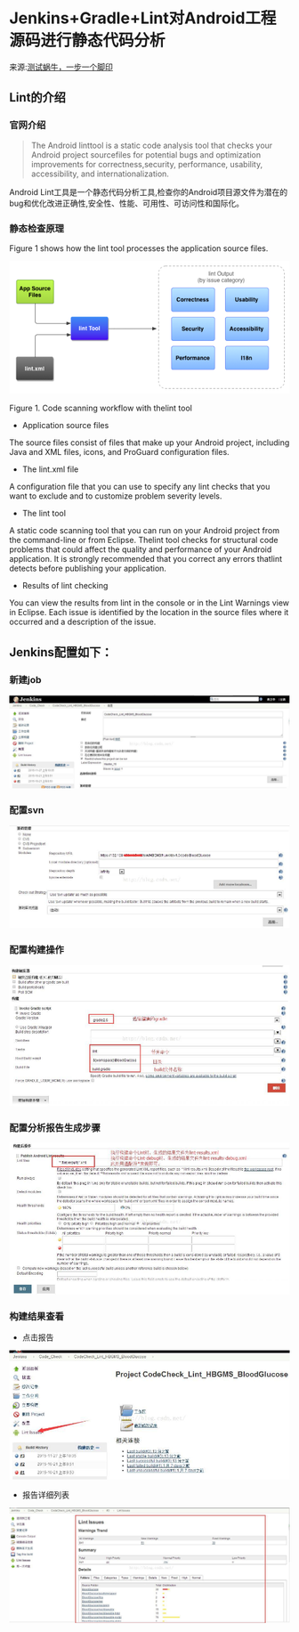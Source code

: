 # Jenkins+Gradle+Lint对Android工程源码进行静态代码分析

来源:[测试蜗牛，一步一个脚印](http://blog.csdn.net/hwhua1986/article/details/50067089)

## Lint的介绍

### 官网介绍

> The Android linttool is a static code analysis tool that checks your Android project sourcefiles for potential bugs and optimization improvements for correctness,security, performance, usability, accessibility, and internationalization.

Android Lint工具是一个静态代码分析工具,检查你的Android项目源文件为潜在的bug和优化改进正确性,安全性、性能、可用性、可访问性和国际化。

### 静态检查原理

Figure 1 shows how the lint tool processes the application source files.

![](6/1.png)

Figure 1. Code scanning workflow with thelint tool

* Application source files

The source files consist of files that make up your Android project, including Java and XML files, icons, and ProGuard configuration files.

* The lint.xml file

A configuration file that you can use to specify any lint checks that you want to exclude and to customize problem severity levels.

* The lint tool

A static code scanning tool that you can run on your Android project from the command-line or from Eclipse. Thelint tool checks for structural code problems that could affect the quality and performance of your Android application. It is strongly recommended that you correct any errors thatlint detects before publishing your application.

* Results of lint checking

You can view the results from lint in the console or in the Lint Warnings view in Eclipse. Each issue is identified by the location in the source files where it occurred and a description of the issue.  

## Jenkins配置如下：

### 新建job

![](6/2.jpeg)

### 配置svn

![](6/3.jpeg)

### 配置构建操作

![](6/4.jpeg)

### 配置分析报告生成步骤

![](6/5.jpeg)

### 构建结果查看

* 点击报告

![](6/6.jpeg)

* 报告详细列表

![](6/7.jpeg)

